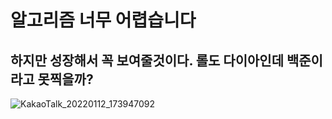 # 알고리즘 너무 어렵습니다
## 하지만 성장해서 꼭 보여줄것이다. 롤도 다이아인데 백준이라고 못찍을까?
![KakaoTalk_20220112_173947092](https://user-images.githubusercontent.com/76519060/149092960-82d128f8-bac5-4874-8fbc-ae2d64b382e6.jpg)
